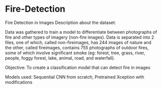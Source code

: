 # Fire-Detection
Fire Detection in Images
Description about the dataset:

Data was gathered to train a model to differentiate between photographs of fire and other types of imagery (non-fire images). Data is separated into 2 files, one of which, called non-fireimages, has 244 images of nature and the other, called fireimages, contains 755 photographs of outdoor fires, some of which involve significant smoke (eg: forest, tree, grass, river, people, foggy forest, lake, animal, road, and waterfall).

Objective: To create a classification model that can detect fire in images

Models used: Sequential CNN from scratch, Pretrained Xception with modifications
